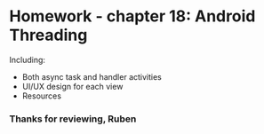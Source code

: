 # Homework - chapter 18: Android Threading

Including:
- Both async task and handler activities
- UI/UX design for each view
- Resources


### Thanks for reviewing, Ruben
